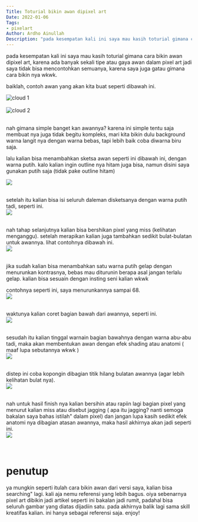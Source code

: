 ```yaml
---
Title: Toturial bikin awan dipixel art
Date: 2022-01-06
Tags:
- pixelart
Author: Ardho Ainullah
Description: "pada kesempatan kali ini saya mau kasih toturial gimana cara bikin awan dipixel art, karena ada banyak sekali tipe atau gaya awan dalam pixel art jadi saya tidak bisa mencontohkan semuanya, karena saya juga gatau gimana cara bikin nya wkwk."
---
```


pada kesempatan kali ini saya mau kasih toturial gimana cara bikin awan dipixel art, karena ada banyak sekali tipe atau gaya awan dalam pixel art jadi
saya tidak bisa mencontohkan semuanya, karena saya juga gatau gimana cara bikin nya wkwk.

baiklah, contoh awan yang akan kita buat seperti dibawah ini.

<img src="/images/cloud1.png" class="img-fluid" alt="cloud 1">
<br><br>
<img src="/images/cloud2.png" class="img-fluid" alt="cloud 2">
<br><br>


nah gimana simple banget kan awannya? karena ini simple tentu saja membuat nya juga tidak begitu kompleks,
mari kita bikin dulu background warna langit nya dengan warna bebas, tapi lebih baik coba diwarna biru saja.

lalu kalian bisa menambahkan sketsa awan seperti ini dibawah ini, dengan warna putih. kalo kalian ingin outline nya hitam juga bisa, namun disini saya gunakan putih saja (tidak pake outline hitam)

<img src="/images/pxcloud1.jpg" class="img-fluid">
<br><br>

setelah itu kalian bisa isi seluruh daleman disketsanya dengan warna putih tadi, seperti ini.
<br>
<img src="/images/pxcloud2.jpg" class="img-fluid">
<br><br>

nah tahap selanjutnya kalian bisa bershikan pixel yang miss (kelihatan menganggu). setelah merapikan kalian
juga tambahkan sedikit bulat-bulatan untuk awannya. lihat contohnya dibawah ini.
<br>
<img src="/images/pxcloud3.jpg" class="img-fluid">
<br><br>

jika sudah kalian bisa menambahkan satu warna putih gelap dengan menurunkan kontrasnya, bebas mau diturunin berapa asal jangan terlalu gelap.
kalian bisa sesuain dengan insting seni kalian wkwk

contohnya seperti ini, saya menurunkannya sampai 68.
<br>
<img src="/images/pxcloud4.jpg" class="img-fluid">
<br><br>

waktunya kalian coret bagian bawah dari awannya, seperti ini.
<br>
<img src="/images/pxcloud5.jpg" class="img-fluid">
<br><br>

sesudah itu kalian tinggal warnain bagian bawahnya dengan warna abu-abu tadi, maka akan membentukan awan dengan efek shading atau anatomi ( maaf lupa sebutannya wkwk )
<br>
<img src="/images/pxcloud6.jpg" class="img-fluid">
<br><br>

distep ini coba kopongin dibagian titik hilang bulatan awannya (agar lebih kelihatan bulat nya).
<br>
<img src="/images/pxcloud7.jpg" class="img-fluid">
<br><br>



nah untuk hasil finish nya kalian bersihin atau rapiin lagi bagian pixel yang menurut kalian miss atau disebut jagging ( apa itu jagging? nanti semoga bakalan saya bahas istilah" dalam pixel)
dan jangan lupa kasih sedikit efek anatomi nya dibagian atasan awannya, maka hasil akhirnya akan jadi seperti ini.
<br>
<img src="/images/pxcloud8.jpg" class="img-fluid">
<br><br><br>




# **penutup**
ya mungkin seperti itulah cara bikin awan dari versi saya, kalian bisa searching" lagi. kali aja nemu referensi yang lebih bagus. oiya sebenarnya pixel art dibikin jadi artikel seperti ini bakalan jadi rumit, padahal bisa seluruh gambar yang diatas dijadiin satu.
pada akhirnya balik lagi sama skill kreatifas kalian. ini hanya sebagai referensi saja. enjoy!








